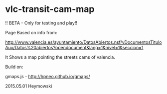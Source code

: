 # vlc-transit-cam-map

!! BETA - Only for testing and play!!

Page Based on info from:

http://www.valencia.es/ayuntamiento/DatosAbiertos.nsf/vDocumentosTituloAux/Datos%20abiertos?opendocument&lang=1&nivel=1&seccion=1

It Shows a map pointing the streets cams of valencia.

Build on:

gmaps.js - http://hpneo.github.io/gmaps/

2015.05.01
Heymowski